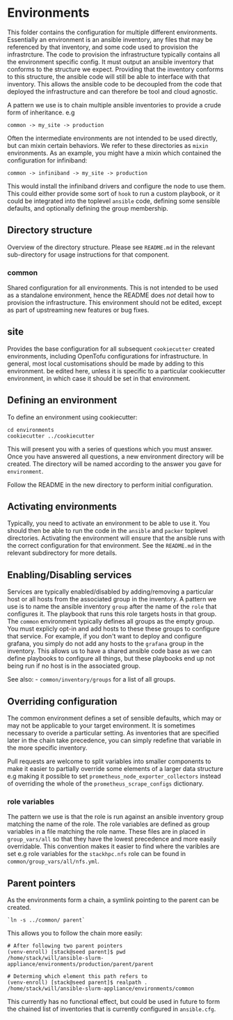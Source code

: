 # Environments

This folder contains the configuration for multiple different environments. Essentially
an environment is an ansible inventory, any files that may be referenced by that inventory,
and some code used to provision the infrastrcture. The code to provision the infrastructure
typically contains all the environment specific config. It must output an ansible inventory
that conforms to the structure we expect. Providing that the inventory conforms to this
structure, the ansible code will still be able to interface with that inventory.
This allows the ansible code to be decoupled from the code that deployed the infrastructure
and can therefore be tool and cloud agnostic.

A pattern we use is to chain multiple ansible inventories to provide a crude form of inheritance. e.g

    common -> my_site -> production

Often the intermediate environments are not intended to be used directly,
but can mixin certain behaviors. We refer to these directories as `mixin` environments.
As an example, you might have a mixin which contained the configuration for infiniband:

    common -> infiniband -> my_site -> production

This would install the infiniband drivers and configure the node to use them.
This could either provide some sort of `hook` to run a custom playbook, or it could be
integrated into the toplevel `ansible` code, defining some sensible defaults, and
optionally defining the group membership.

## Directory structure

Overview of the directory structure. Please see `README.md` in the relevant sub-directory
for usage instructions for that component.

### common

Shared configuration for all environments. This is not
intended to be used as a standalone environment, hence the README does *not* detail
how to provision the infrastructure. This environment should not be edited, except as part of upstreaming new features or bug fixes.

## site

Provides the base configuration for all subsequent `cookiecutter` created environments,
including OpenTofu configurations for infrastructure. In general, most local customisations should be made by adding to this environment.
be edited here, unless it is specific to a particular cookiecutter environment, in which case it should be set in
that environment.


## Defining an environment

To define an environment using cookiecutter:

    cd environments
    cookiecutter ../cookiecutter

This will present you with a series of questions which you must answer.
Once you have answered all questions, a new environment directory will
be created. The directory will be named according to the answer you gave
for `environment`.

Follow the README in the new directory to perform initial configuration.

## Activating environments

Typically, you need to activate an environment to be able to use it. You should then
be able to run the code in the `ansible` and `packer` toplevel directories. Activating
the environment will ensure that the ansible runs with the correct configuration for
that environment. See the `README.md` in the relevant subdirectory for more details.

## Enabling/Disabling services

Services are typically enabled/disabled by adding/removing a particular host or all
hosts from the associated group in the inventory. A pattern we use is to name the
ansible inventory `group` after the name of the `role` that configures it. The playbook
that runs this role targets hosts in that group. The `common` environment typically defines
all groups as the empty group. You must explicly opt-in and add hosts to these these groups
to configure that service.  For example, if you don't want to deploy and configure grafana,
you simply do not add any hosts to the `grafana` group in the inventory. This allows us to
have a shared ansible code base as we can define playbooks to configure all things,
but these playbooks end up not being run if no host is in the associated group.

See also:
    - `common/inventory/groups` for a list of all groups.

## Overriding configuration

The common environment defines a set of sensible defaults, which may or may not be applicable
to your target environment. It is sometimes necessary to overide a particular setting. As
inventories that are specified later in the chain take precedence, you can simply redefine
that variable in the more specific inventory.

Pull requests are welcome to split variables into smaller components to make it easier to partially override some elements of a larger data structure e.g making it possible to set `prometheus_node_exporter_collectors` instead of overriding the whole of the `prometheus_scrape_configs` dictionary.

### role variables

The pattern we use is that the role is run against an ansible inventory group matching
the name of the role. The role variables are defined as group variables in a file matching
the role name. These files are in placed in `group_vars/all` so that they have the lowest
precedence and more easily overridable. This convention makes it easier to find where the
varibles are set e.g role variables for the `stackhpc.nfs` role can be found in
`common/group_vars/all/nfs.yml`.

## Parent pointers

As the environments form a chain, a symlink pointing to the parent can be created.

    `ln -s ../common/ parent`

This allows you to follow the chain more easily:

    # After following two parent pointers
    (venv-enroll) [stack@seed parent]$ pwd
    /home/stack/will/ansible-slurm-appliance/environments/production/parent/parent

    # Determing which element this path refers to
    (venv-enroll) [stack@seed parent]$ realpath .
    /home/stack/will/ansible-slurm-appliance/environments/common

This currently has no functional effect, but could be used in future to form the
chained list of inventories that is currently configured in `ansible.cfg`.
